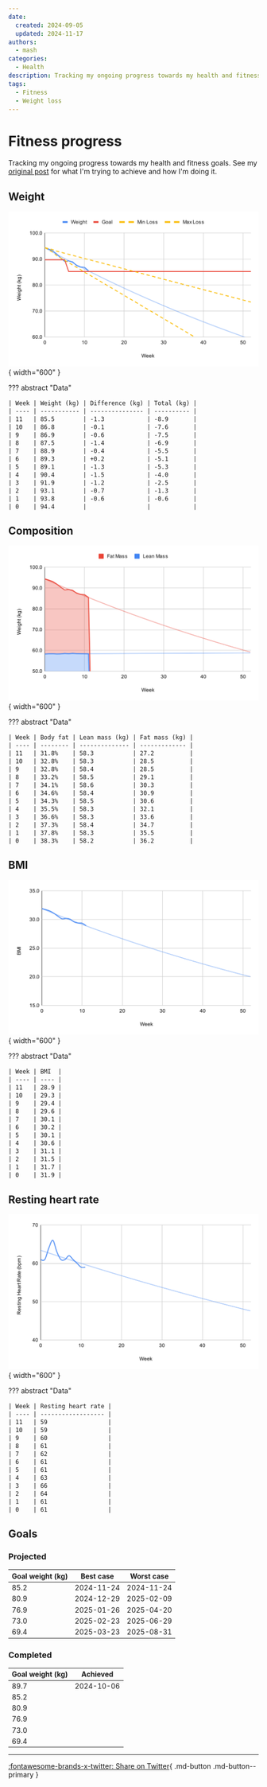 ```yaml
---
date:
  created: 2024-09-05
  updated: 2024-11-17
authors:
  - mash
categories:
  - Health
description: Tracking my ongoing progress towards my health and fitness goals.
tags:
  - Fitness
  - Weight loss
---
```


# Fitness progress

Tracking my ongoing progress towards my health and fitness goals. See my [original post](fitness-journey.md) for what I'm trying to achieve and how I'm doing it.

<!-- more -->

## Weight

![Weight](../../assets/images/weight.svg){ width="600" }

??? abstract "Data"

    | Week | Weight (kg) | Difference (kg) | Total (kg) |
    | ---- | ----------- | --------------- | ---------- |
    | 11   | 85.5        | -1.3            | -8.9       |
    | 10   | 86.8        | -0.1            | -7.6       |
    | 9    | 86.9        | -0.6            | -7.5       |
    | 8    | 87.5        | -1.4            | -6.9       |
    | 7    | 88.9        | -0.4            | -5.5       |
    | 6    | 89.3        | +0.2            | -5.1       |
    | 5    | 89.1        | -1.3            | -5.3       |
    | 4    | 90.4        | -1.5            | -4.0       |
    | 3    | 91.9        | -1.2            | -2.5       |
    | 2    | 93.1        | -0.7            | -1.3       |
    | 1    | 93.8        | -0.6            | -0.6       |
    | 0    | 94.4        |                 |            |

## Composition

![Composition](../../assets/images/composition.svg){ width="600" }

??? abstract "Data"

    | Week | Body fat | Lean mass (kg) | Fat mass (kg) |
    | ---- | -------- | -------------- | ------------- |
    | 11   | 31.8%    | 58.3           | 27.2          |
    | 10   | 32.8%    | 58.3           | 28.5          |
    | 9    | 32.8%    | 58.4           | 28.5          |
    | 8    | 33.2%    | 58.5           | 29.1          |
    | 7    | 34.1%    | 58.6           | 30.3          |
    | 6    | 34.6%    | 58.4           | 30.9          |
    | 5    | 34.3%    | 58.5           | 30.6          |
    | 4    | 35.5%    | 58.3           | 32.1          |
    | 3    | 36.6%    | 58.3           | 33.6          |
    | 2    | 37.3%    | 58.4           | 34.7          |
    | 1    | 37.8%    | 58.3           | 35.5          |
    | 0    | 38.3%    | 58.2           | 36.2          |

## BMI

![BMI](../../assets/images/bmi.svg){ width="600" }

??? abstract "Data"

    | Week | BMI  |
    | ---- | ---- |
    | 11   | 28.9 |
    | 10   | 29.3 |
    | 9    | 29.4 |
    | 8    | 29.6 |
    | 7    | 30.1 |
    | 6    | 30.2 |
    | 5    | 30.1 |
    | 4    | 30.6 |
    | 3    | 31.1 |
    | 2    | 31.5 |
    | 1    | 31.7 |
    | 0    | 31.9 |

## Resting heart rate

![RHR](../../assets/images/rhr.svg){ width="600" }

??? abstract "Data"

    | Week | Resting heart rate |
    | ---- | ------------------ |
    | 11   | 59                 |
    | 10   | 59                 |
    | 9    | 60                 |
    | 8    | 61                 |
    | 7    | 62                 |
    | 6    | 61                 |
    | 5    | 61                 |
    | 4    | 63                 |
    | 3    | 66                 |
    | 2    | 64                 |
    | 1    | 61                 |
    | 0    | 61                 |

## Goals

### Projected

| Goal weight (kg) | Best case  | Worst case |
| ---------------- | ---------- | ---------- |
| 85.2             | 2024-11-24 | 2024-11-24 |
| 80.9             | 2024-12-29 | 2025-02-09 |
| 76.9             | 2025-01-26 | 2025-04-20 |
| 73.0             | 2025-02-23 | 2025-06-29 |
| 69.4             | 2025-03-23 | 2025-08-31 |

### Completed

| Goal weight (kg) | Achieved   |
| ---------------- | ---------- |
| 89.7             | 2024-10-06 |
| 85.2             |            |
| 80.9             |            |
| 76.9             |            |
| 73.0             |            |
| 69.4             |            |

---

[:fontawesome-brands-x-twitter: Share on Twitter](https://twitter.com/intent/tweet?url=https%3A%2F%2Fmatthew-shaw.github.io%2Fblog%2F2024%2F09%2F05%2Ffitness-progress%2F&via=MattShaw85&text=Fitness%20progress&hashtags=Health%2CFitness%2CWeightLoss){ .md-button .md-button--primary }
